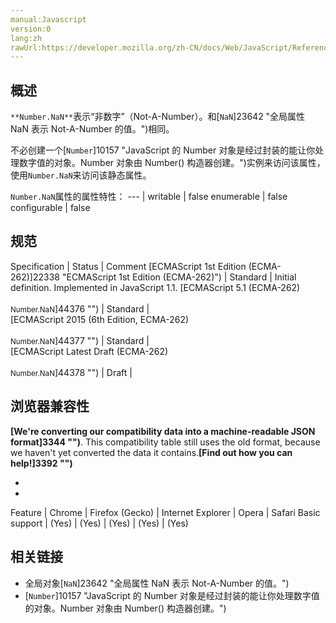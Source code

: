 ```yaml
---
manual:Javascript
version:0
lang:zh
rawUrl:https://developer.mozilla.org/zh-CN/docs/Web/JavaScript/Reference/Global_Objects/Number/NaN
---
```





## 概述<a name="Summary"></a>


`**Number.NaN**`表示“非数字”（Not-A-Number）。和[`NaN`]23642 "全局属性 NaN 表示 Not-A-Number 的值。")相同。



不必创建一个[`Number`]10157 "JavaScript 的 Number 对象是经过封装的能让你处理数字值的对象。Number 对象由 Number() 构造器创建。")实例来访问该属性，使用`Number.NaN`来访问该静态属性。


`Number.NaN`属性的属性特性： 
 ---  | 
writable | false 
enumerable | false 
configurable | false 


## 规范<a name="规范"></a>

Specification | Status | Comment 
[ECMAScript 1st Edition (ECMA-262)]22338 "ECMAScript 1st Edition (ECMA-262)") | Standard | Initial definition. Implemented in JavaScript 1.1. 
[ECMAScript 5.1 (ECMA-262)<br></br><small>Number.NaN</small>]44376 "") | Standard |  
[ECMAScript 2015 (6th Edition, ECMA-262)<br></br><small>Number.NaN</small>]44377 "") | Standard |  
[ECMAScript Latest Draft (ECMA-262)<br></br><small>Number.NaN</small>]44378 "") | Draft |  


## 浏览器兼容性<a name="浏览器兼容性"></a>


**[We&#39;re converting our compatibility data into a machine-readable JSON format]3344 "")**. This compatibility table still uses the old format, because we haven&#39;t yet converted the data it contains.**[Find out how you can help!]3392 "")**


* 
* 

Feature | Chrome | Firefox (Gecko) | Internet Explorer | Opera | Safari 
Basic support | (Yes) | (Yes) | (Yes) | (Yes) | (Yes) 




## 相关链接<a name="See_also"></a>

* 全局对象[`NaN`]23642 "全局属性 NaN 表示 Not-A-Number 的值。")
* [`Number`]10157 "JavaScript 的 Number 对象是经过封装的能让你处理数字值的对象。Number 对象由 Number() 构造器创建。")



